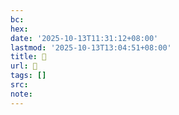 ```yaml
---
bc:
hex:
date: '2025-10-13T11:31:12+08:00'
lastmod: '2025-10-13T13:04:51+08:00'
title: 󰨨
url: 󰨨
tags: []
src:
note:
---
```

